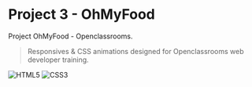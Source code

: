 # Project 3 - OhMyFood
Project OhMyFood - Openclassrooms.
> Responsives & CSS animations designed for Openclassrooms web developer training.

![HTML5](https://img.shields.io/badge/HTML5-E34F26?style=for-the-badge&logo=html5&logoColor=white)
![CSS3](https://img.shields.io/badge/CSS3-1572B6?style=for-the-badge&logo=css3&logoColor=white)
